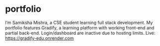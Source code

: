 # portfolio
I’m Samiksha Mishra, a CSE student learning full stack development. My portfolio features Gradify, a learning platform with working front-end and partial back-end. Login/dashboard are inactive due to hosting limits. Live: https://gradify-edu.onrender.com
